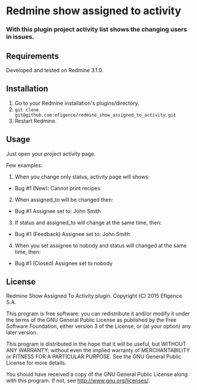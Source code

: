 # Redmine show assigned to activity

### With this plugin project activity list shows the changing users in issues.

## Requirements

Developed and tested on Redmine 3.1.0.

## Installation

1. Go to your Redmine installation's plugins/directory.
2. `git clone git@github.com:efigence/redmine_show_assigned_to_activity.git`
3. Restart Redmine.

## Usage

Just open your project activity page.

Few examples:

1. When you change only status, activity page will shows:
  - Bug #1 (New): Cannot print recipes
2. When assigned_to will be changed then:
  - Bug #1 Assignee set to: John Smith
3. If status and assigned_to will change at the same time, then:
  - Bug #1 (Feedback) Assignee set to: John Smith
4. When you  set assignee to nobody and status will changed at the same time, then:
  - Bug #1 (Closed) Assignee set to nobody

## License

  Redmine Show Assigned To Activity plugin.
  Copyright (C) 2015 Efigence S.A.

  This program is free software: you can redistribute it and/or modify
  it under the terms of the GNU General Public License as published by
  the Free Software Foundation, either version 3 of the License, or
  (at your option) any later version.

  This program is distributed in the hope that it will be useful,
  but WITHOUT ANY WARRANTY; without even the implied warranty of
  MERCHANTABILITY or FITNESS FOR A PARTICULAR PURPOSE.  See the
  GNU General Public License for more details.

  You should have received a copy of the GNU General Public License
  along with this program.  If not, see <http://www.gnu.org/licenses/>.

